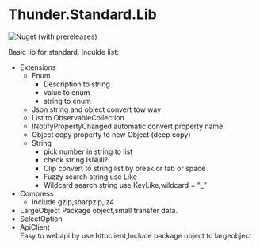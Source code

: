 # Thunder.Standard.Lib
![Nuget (with prereleases)](https://img.shields.io/nuget/v/thunder.standard.lib)

Basic lib for standard.
Inculde list:
- Extensions
  - Enum  
    - Description to string
    - value to enum
    - string to enum
  - Json string and object convert tow way
  - List to ObservableCollection
  - INotifyPropertyChanged automatic convert property name
  - Object copy property to new Object (deep copy)
  - String 
    - pick number in string to list
    - check string IsNull?
    - Clip convert to string list by break or tab or space
    - Fuzzy search string use Like
    - Wildcard search string use KeyLike,wildcard = "_"
- Compress
  - Include gzip,sharpzip,lz4
- LargeObject
Package object,small transfer data.
- SelectOption
- ApiClient  
Easy to webapi by use httpclient,Include package object to largeobject
